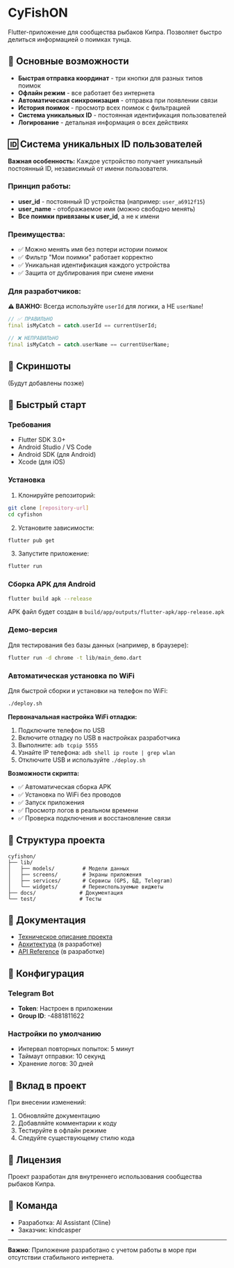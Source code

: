 # CyFishON

Flutter-приложение для сообщества рыбаков Кипра. Позволяет быстро делиться информацией о поимках тунца.

## 🎣 Основные возможности

- **Быстрая отправка координат** - три кнопки для разных типов поимок
- **Офлайн режим** - все работает без интернета
- **Автоматическая синхронизация** - отправка при появлении связи
- **История поимок** - просмотр всех поимок с фильтрацией
- **Система уникальных ID** - постоянная идентификация пользователей
- **Логирование** - детальная информация о всех действиях

## 🆔 Система уникальных ID пользователей

**Важная особенность:** Каждое устройство получает уникальный постоянный ID, независимый от имени пользователя.

### Принцип работы:
- **user_id** - постоянный ID устройства (например: `user_a6912f15`)
- **user_name** - отображаемое имя (можно свободно менять)
- **Все поимки привязаны к user_id**, а не к имени

### Преимущества:
- ✅ Можно менять имя без потери истории поимок
- ✅ Фильтр "Мои поимки" работает корректно
- ✅ Уникальная идентификация каждого устройства
- ✅ Защита от дублирования при смене имени

### Для разработчиков:
**⚠️ ВАЖНО:** Всегда используйте `userId` для логики, а НЕ `userName`!

```dart
// ✅ ПРАВИЛЬНО
final isMyCatch = catch.userId == currentUserId;

// ❌ НЕПРАВИЛЬНО  
final isMyCatch = catch.userName == currentUserName;
```

## 📱 Скриншоты

(Будут добавлены позже)

## 🚀 Быстрый старт

### Требования
- Flutter SDK 3.0+
- Android Studio / VS Code
- Android SDK (для Android)
- Xcode (для iOS)

### Установка

1. Клонируйте репозиторий:
```bash
git clone [repository-url]
cd cyfishon
```

2. Установите зависимости:
```bash
flutter pub get
```

3. Запустите приложение:
```bash
flutter run
```

### Сборка APK для Android

```bash
flutter build apk --release
```

APK файл будет создан в `build/app/outputs/flutter-apk/app-release.apk`

### Демо-версия

Для тестирования без базы данных (например, в браузере):
```bash
flutter run -d chrome -t lib/main_demo.dart
```

### Автоматическая установка по WiFi

Для быстрой сборки и установки на телефон по WiFi:
```bash
./deploy.sh
```

**Первоначальная настройка WiFi отладки:**
1. Подключите телефон по USB
2. Включите отладку по USB в настройках разработчика
3. Выполните: `adb tcpip 5555`
4. Узнайте IP телефона: `adb shell ip route | grep wlan`
5. Отключите USB и используйте `./deploy.sh`

**Возможности скрипта:**
- ✅ Автоматическая сборка APK
- ✅ Установка по WiFi без проводов
- ✅ Запуск приложения
- ✅ Просмотр логов в реальном времени
- ✅ Проверка подключения и восстановление связи

## 📂 Структура проекта

```
cyfishon/
├── lib/
│   ├── models/         # Модели данных
│   ├── screens/        # Экраны приложения
│   ├── services/       # Сервисы (GPS, БД, Telegram)
│   └── widgets/        # Переиспользуемые виджеты
├── docs/              # Документация
└── test/              # Тесты
```

## 📖 Документация

- [Техническое описание проекта](docs/PROJECT_OVERVIEW.md)
- [Архитектура](docs/ARCHITECTURE.md) (в разработке)
- [API Reference](docs/API.md) (в разработке)

## 🔧 Конфигурация

### Telegram Bot
- **Token**: Настроен в приложении
- **Group ID**: -4881811622

### Настройки по умолчанию
- Интервал повторных попыток: 5 минут
- Таймаут отправки: 10 секунд
- Хранение логов: 30 дней

## 🤝 Вклад в проект

При внесении изменений:
1. Обновляйте документацию
2. Добавляйте комментарии к коду
3. Тестируйте в офлайн режиме
4. Следуйте существующему стилю кода

## 📄 Лицензия

Проект разработан для внутреннего использования сообщества рыбаков Кипра.

## 👥 Команда

- Разработка: AI Assistant (Cline)
- Заказчик: kindcasper

---

**Важно**: Приложение разработано с учетом работы в море при отсутствии стабильного интернета.

